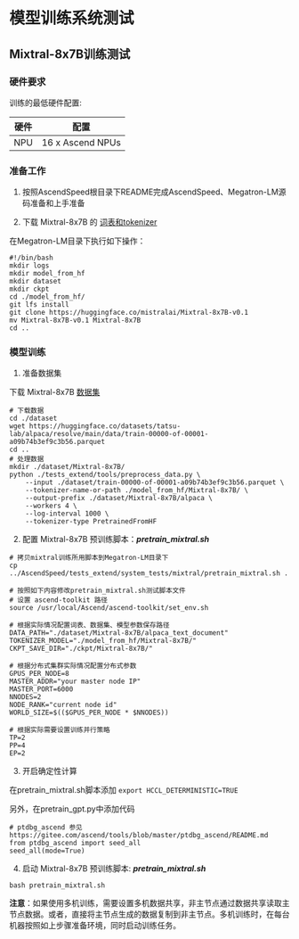 # 模型训练系统测试

## Mixtral-8x7B训练测试

### 硬件要求

训练的最低硬件配置:

| 硬件 |       配置       |
| :--: | :--------------: |
| NPU | 16 x Ascend NPUs |

### 准备工作

1. 按照AscendSpeed根目录下README完成AscendSpeed、Megatron-LM源码准备和上手准备

2. 下载 Mixtral-8x7B 的 [词表和tokenizer](https://huggingface.co/mistralai/Mixtral-8x7B-v0.1/tree/main)

在Megatron-LM目录下执行如下操作：

```shell
#!/bin/bash
mkdir logs
mkdir model_from_hf
mkdir dataset
mkdir ckpt
cd ./model_from_hf/
git lfs install
git clone https://huggingface.co/mistralai/Mixtral-8x7B-v0.1
mv Mixtral-8x7B-v0.1 Mixtral-8x7B
cd ..
```

### 模型训练

1. 准备数据集

下载 Mixtral-8x7B [数据集](https://huggingface.co/datasets/tatsu-lab/alpaca/resolve/main/data/train-00000-of-00001-a09b74b3ef9c3b56.parquet)

```shell
# 下载数据
cd ./dataset
wget https://huggingface.co/datasets/tatsu-lab/alpaca/resolve/main/data/train-00000-of-00001-a09b74b3ef9c3b56.parquet
cd ..
# 处理数据   
mkdir ./dataset/Mixtral-8x7B/
python ./tests_extend/tools/preprocess_data.py \
    --input ./dataset/train-00000-of-00001-a09b74b3ef9c3b56.parquet \
    --tokenizer-name-or-path ./model_from_hf/Mixtral-8x7B/ \
    --output-prefix ./dataset/Mixtral-8x7B/alpaca \
    --workers 4 \
    --log-interval 1000 \
    --tokenizer-type PretrainedFromHF
```

2. 配置 Mixtral-8x7B 预训练脚本：***pretrain_mixtral.sh***

```
# 拷贝mixtral训练所用脚本到Megatron-LM目录下
cp ../AscendSpeed/tests_extend/system_tests/mixtral/pretrain_mixtral.sh .

```

```shell
# 按照如下内容修改pretrain_mixtral.sh测试脚本文件
# 设置 ascend-toolkit 路径
source /usr/local/Ascend/ascend-toolkit/set_env.sh 

# 根据实际情况配置词表、数据集、模型参数保存路径
DATA_PATH="./dataset/Mixtral-8x7B/alpaca_text_document"
TOKENIZER_MODEL="./model_from_hf/Mixtral-8x7B/"
CKPT_SAVE_DIR="./ckpt/Mixtral-8x7B/"

# 根据分布式集群实际情况配置分布式参数
GPUS_PER_NODE=8
MASTER_ADDR="your master node IP"
MASTER_PORT=6000
NNODES=2
NODE_RANK="current node id"
WORLD_SIZE=$(($GPUS_PER_NODE * $NNODES))

# 根据实际需要设置训练并行策略
TP=2
PP=4
EP=2
```

3. 开启确定性计算

在pretrain_mixtral.sh脚本添加 `export HCCL_DETERMINISTIC=TRUE`

另外，在pretrain_gpt.py中添加代码
```
# ptdbg_ascend 参见 https://gitee.com/ascend/tools/blob/master/ptdbg_ascend/README.md
from ptdbg_ascend import seed_all
seed_all(mode=True)
```


4. 启动 Mixtral-8x7B 预训练脚本: ***pretrain_mixtral.sh***

```shell
bash pretrain_mixtral.sh
```

**注意**：如果使用多机训练，需要设置多机数据共享，非主节点通过数据共享读取主节点数据。或者，直接将主节点生成的数据复制到非主节点。多机训练时，在每台机器按照如上步骤准备环境，同时启动训练任务。
